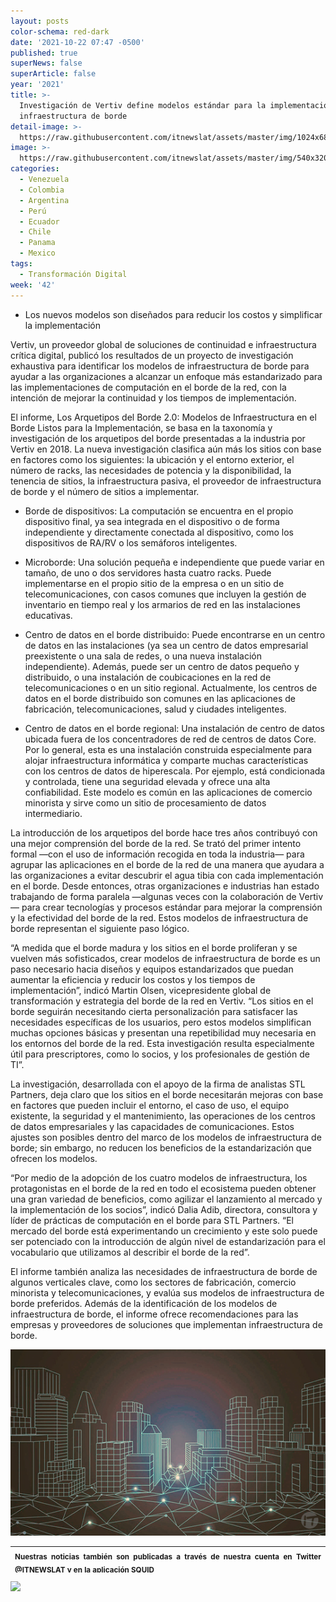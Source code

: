 ```yaml
---
layout: posts
color-schema: red-dark
date: '2021-10-22 07:47 -0500'
published: true
superNews: false
superArticle: false
year: '2021'
title: >-
  Investigación de Vertiv define modelos estándar para la implementación de
  infraestructura de borde 
detail-image: >-
  https://raw.githubusercontent.com/itnewslat/assets/master/img/1024x680/infraestructura-digital-g.jpg
image: >-
  https://raw.githubusercontent.com/itnewslat/assets/master/img/540x320/infraestructura-digital-p.jpg
categories:
  - Venezuela
  - Colombia
  - Argentina
  - Perú
  - Ecuador
  - Chile
  - Panama
  - Mexico
tags:
  - Transformación Digital
week: '42'
---
```

- Los nuevos modelos son diseñados para reducir los costos y simplificar la implementación

Vertiv, un proveedor global de soluciones de continuidad e infraestructura crítica digital, publicó los resultados de un proyecto de investigación exhaustiva para identificar los modelos de infraestructura de borde para ayudar a las organizaciones a alcanzar un enfoque más estandarizado para las implementaciones de computación en el borde de la red, con la intención de mejorar la continuidad y los tiempos de implementación.

El informe, Los Arquetipos del Borde 2.0: Modelos de Infraestructura en el Borde Listos para la Implementación, se basa en la taxonomía y investigación de los arquetipos del borde presentadas a la industria por Vertiv en 2018. La nueva investigación clasifica aún más los sitios con base en factores como los siguientes: la ubicación y el entorno exterior, el número de racks, las necesidades de potencia y la disponibilidad, la tenencia de sitios, la infraestructura pasiva, el proveedor de infraestructura de borde y el número de sitios a implementar.

- Borde de dispositivos: La computación se encuentra en el propio dispositivo final, ya sea integrada en el dispositivo o de forma independiente y directamente conectada al dispositivo, como los dispositivos de RA/RV o los semáforos inteligentes.

- Microborde: Una solución pequeña e independiente que puede variar en tamaño, de uno o dos servidores hasta cuatro racks. Puede implementarse en el propio sitio de la empresa o en un sitio de telecomunicaciones, con casos comunes que incluyen la gestión de inventario en tiempo real y los armarios de red en las instalaciones educativas.

- Centro de datos en el borde distribuido: Puede encontrarse en un centro de datos en las instalaciones (ya sea un centro de datos empresarial preexistente o una sala de redes, o una nueva instalación independiente). Además, puede ser un centro de datos pequeño y distribuido, o una instalación de coubicaciones en la red de telecomunicaciones o en un sitio regional. Actualmente, los centros de datos en el borde distribuido son comunes en las aplicaciones de fabricación, telecomunicaciones, salud y ciudades inteligentes.

- Centro de datos en el borde regional: Una instalación de centro de datos ubicada fuera de los concentradores de red de centros de datos Core. Por lo general, esta es una instalación construida especialmente para alojar infraestructura informática y comparte muchas características con los centros de datos de hiperescala. Por ejemplo, está condicionada y controlada, tiene una seguridad elevada y ofrece una alta confiabilidad. Este modelo es común en las aplicaciones de comercio minorista y sirve como un sitio de procesamiento de datos intermediario.


La introducción de los arquetipos del borde hace tres años contribuyó con una mejor comprensión del borde de la red. Se trató del primer intento formal —con el uso de información recogida en toda la industria— para agrupar las aplicaciones en el borde de la red de una manera que ayudara a las organizaciones a evitar descubrir el agua tibia con cada implementación en el borde. Desde entonces, otras organizaciones e industrias han estado trabajando de forma paralela —algunas veces con la colaboración de Vertiv— para crear tecnologías y procesos estándar para mejorar la comprensión y la efectividad del borde de la red. Estos modelos de infraestructura de borde representan el siguiente paso lógico.

“A medida que el borde madura y los sitios en el borde proliferan y se vuelven más sofisticados, crear modelos de infraestructura de borde es un paso necesario hacia diseños y equipos estandarizados que puedan aumentar la eficiencia y reducir los costos y los tiempos de implementación”, indicó Martin Olsen, vicepresidente global de transformación y estrategia del borde de la red en Vertiv. “Los sitios en el borde seguirán necesitando cierta personalización para satisfacer las necesidades específicas de los usuarios, pero estos modelos simplifican muchas opciones básicas y presentan una repetibilidad muy necesaria en los entornos del borde de la red. Esta investigación resulta especialmente útil para prescriptores, como lo socios, y los profesionales de gestión de TI”.

La investigación, desarrollada con el apoyo de la firma de analistas STL Partners, deja claro que los sitios en el borde necesitarán mejoras con base en factores que pueden incluir el entorno, el caso de uso, el equipo existente, la seguridad y el mantenimiento, las operaciones de los centros de datos empresariales y las capacidades de comunicaciones. Estos ajustes son posibles dentro del marco de los modelos de infraestructura de borde; sin embargo, no reducen los beneficios de la estandarización que ofrecen los modelos.

“Por medio de la adopción de los cuatro modelos de infraestructura, los protagonistas en el borde de la red en todo el ecosistema pueden obtener una gran variedad de beneficios, como agilizar el lanzamiento al mercado y la implementación de los socios”, indicó Dalia Adib, directora, consultora y líder de prácticas de computación en el borde para STL Partners. “El mercado del borde está experimentando un crecimiento y este solo puede ser potenciado con la introducción de algún nivel de estandarización para el vocabulario que utilizamos al describir el borde de la red”.

El informe también analiza las necesidades de infraestructura de borde de algunos verticales clave, como los sectores de fabricación, comercio minorista y telecomunicaciones, y evalúa sus modelos de infraestructura de borde preferidos. Además de la identificación de los modelos de infraestructura de borde, el informe ofrece recomendaciones para las empresas y proveedores de soluciones que implementan infraestructura de borde.

![](https://raw.githubusercontent.com/itnewslat/assets/master/img/540x320/infraestructura-digital-p.jpg)

<table style="height: 42px;" width="569">
<tbody>
<tr>
<td style="text-align: justify;"><sub><strong>Nuestras noticias también son publicadas a través de nuestra cuenta en Twitter <a href="https://twitter.com/itnewslat?lang=es">@ITNEWSLAT</a> y en la aplicación <a href="https://squidapp.co/en/">SQUID</a></strong></sub></td>
</tr>
</tbody>
</table>

<img src="https://tracker.metricool.com/c3po.jpg?hash=56f88a41e39ab42c063cc51676587a04"/>
